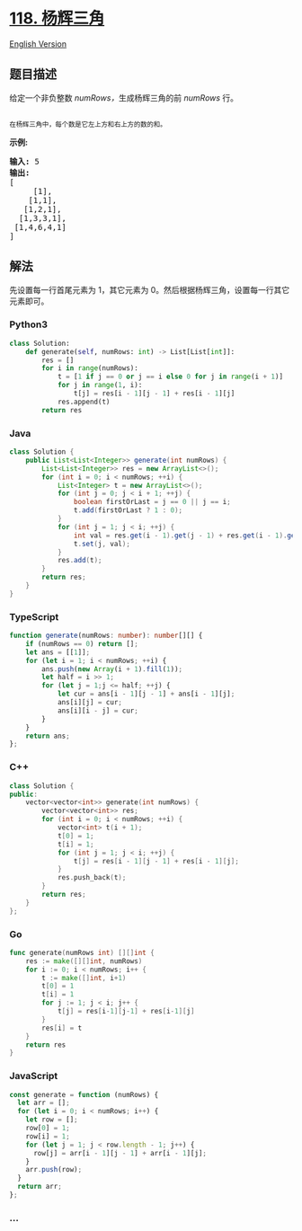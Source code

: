 # [118. 杨辉三角](https://leetcode-cn.com/problems/pascals-triangle)

[English Version](/solution/0100-0199/0118.Pascal%27s%20Triangle/README_EN.md)

## 题目描述

<!-- 这里写题目描述 -->

<p>给定一个非负整数&nbsp;<em>numRows，</em>生成杨辉三角的前&nbsp;<em>numRows&nbsp;</em>行。</p>

<p><img alt="" src="https://cdn.jsdelivr.net/gh/doocs/leetcode@main/solution/0100-0199/0118.Pascal%27s%20Triangle/images/PascalTriangleAnimated2.gif"></p>

<p><small>在杨辉三角中，每个数是它左上方和右上方的数的和。</small></p>

<p><strong>示例:</strong></p>

<pre><strong>输入:</strong> 5
<strong>输出:</strong>
[
     [1],
    [1,1],
   [1,2,1],
  [1,3,3,1],
 [1,4,6,4,1]
]</pre>


## 解法

<!-- 这里可写通用的实现逻辑 -->

先设置每一行首尾元素为 1，其它元素为 0。然后根据杨辉三角，设置每一行其它元素即可。

<!-- tabs:start -->

### **Python3**

<!-- 这里可写当前语言的特殊实现逻辑 -->

```python
class Solution:
    def generate(self, numRows: int) -> List[List[int]]:
        res = []
        for i in range(numRows):
            t = [1 if j == 0 or j == i else 0 for j in range(i + 1)]
            for j in range(1, i):
                t[j] = res[i - 1][j - 1] + res[i - 1][j]
            res.append(t)
        return res
```

### **Java**

<!-- 这里可写当前语言的特殊实现逻辑 -->

```java
class Solution {
    public List<List<Integer>> generate(int numRows) {
        List<List<Integer>> res = new ArrayList<>();
        for (int i = 0; i < numRows; ++i) {
            List<Integer> t = new ArrayList<>();
            for (int j = 0; j < i + 1; ++j) {
                boolean firstOrLast = j == 0 || j == i;
                t.add(firstOrLast ? 1 : 0);
            }
            for (int j = 1; j < i; ++j) {
                int val = res.get(i - 1).get(j - 1) + res.get(i - 1).get(j);
                t.set(j, val);
            }
            res.add(t);
        }
        return res;
    }
}
```

### **TypeScript**

```ts
function generate(numRows: number): number[][] {
    if (numRows == 0) return [];
    let ans = [[1]];
    for (let i = 1; i < numRows; ++i) {
        ans.push(new Array(i + 1).fill(1));
        let half = i >> 1;
        for (let j = 1;j <= half; ++j) {
            let cur = ans[i - 1][j - 1] + ans[i - 1][j];
            ans[i][j] = cur;
            ans[i][i - j] = cur;
        }
    }
    return ans;
};
```

### **C++**

```cpp
class Solution {
public:
    vector<vector<int>> generate(int numRows) {
        vector<vector<int>> res;
        for (int i = 0; i < numRows; ++i) {
            vector<int> t(i + 1);
            t[0] = 1;
            t[i] = 1;
            for (int j = 1; j < i; ++j) {
                t[j] = res[i - 1][j - 1] + res[i - 1][j];
            }
            res.push_back(t);
        }
        return res;
    }
};
```

### **Go**

```go
func generate(numRows int) [][]int {
	res := make([][]int, numRows)
	for i := 0; i < numRows; i++ {
		t := make([]int, i+1)
		t[0] = 1
		t[i] = 1
		for j := 1; j < i; j++ {
			t[j] = res[i-1][j-1] + res[i-1][j]
		}
		res[i] = t
	}
	return res
}
```

### **JavaScript**

```js
const generate = function (numRows) {
  let arr = [];
  for (let i = 0; i < numRows; i++) {
    let row = [];
    row[0] = 1;
    row[i] = 1;
    for (let j = 1; j < row.length - 1; j++) {
      row[j] = arr[i - 1][j - 1] + arr[i - 1][j];
    }
    arr.push(row);
  }
  return arr;
};
```

### **...**

```

```

<!-- tabs:end -->
